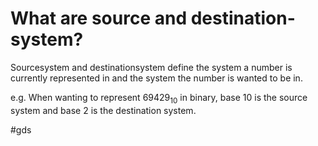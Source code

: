 # What are source and destination-system?
Sourcesystem and destinationsystem define the system a number is currently represented in
and the system the number is wanted to be in.

e.g. When wanting to represent $69429_{10}$ in binary, base 10 is the source system and base 2 is the destination system.

#gds